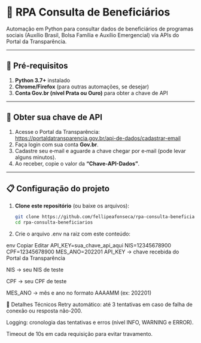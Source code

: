 # 🤖 RPA Consulta de Beneficiários

Automação em Python para consultar dados de beneficiários de programas sociais (Auxílio Brasil, Bolsa Família e Auxílio Emergencial) via APIs do Portal da Transparência.

---

## 🚀 Pré-requisitos

1. **Python 3.7+** instalado  
2. **Chrome/Firefox** (para outras automações, se desejar)  
3. **Conta Gov.br (nível Prata ou Ouro)** para obter a chave de API  

---

## 🔑 Obter sua chave de API

1. Acesse o Portal da Transparência:  
   https://portaldatransparencia.gov.br/api-de-dados/cadastrar-email  
2. Faça login com sua conta **Gov.br**.  
3. Cadastre seu e‑mail e aguarde a chave chegar por e‑mail (pode levar alguns minutos).  
4. Ao receber, copie o valor da **“Chave-API-Dados”**.

---

## 📋 Configuração do projeto

1. **Clone este repositório** (ou baixe os arquivos):
   ```bash
   git clone https://github.com/fellipeafonseca/rpa-consulta-beneficiarios.git
   cd rpa-consulta-beneficiarios

2. Crie o arquivo .env na raiz com este conteúdo:

env
Copiar
Editar
API_KEY=sua_chave_api_aqui
NIS=12345678900
CPF=12345678900
MES_ANO=202201
API_KEY → chave recebida do Portal da Transparência

NIS → seu NIS de teste

CPF → seu CPF de teste

MES_ANO → mês e ano no formato AAAAMM (ex: 202201)









🔧 Detalhes Técnicos
Retry automático: até 3 tentativas em caso de falha de conexão ou resposta não-200.

Logging: cronologia das tentativas e erros (nível INFO, WARNING e ERROR).

Timeout de 10s em cada requisição para evitar travamento.